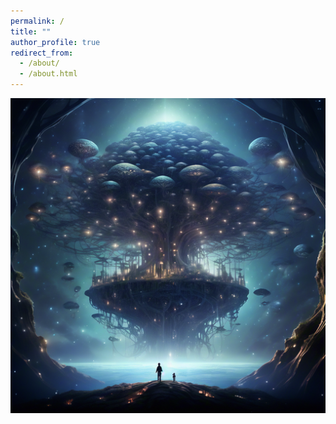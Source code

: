 ```yaml
---
permalink: /
title: ""
author_profile: true
redirect_from: 
  - /about/
  - /about.html
---
```


<div  align="center">
<img src="images/2021492663.png"/>
</div>

